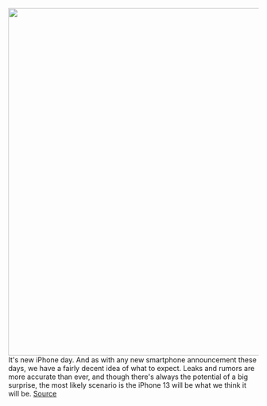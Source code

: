 <img src='https://cdn.vox-cdn.com/thumbor/CAOinrYk7vKSu63D1OCU2ZeN_vM=/0x0:2040x1360/1200x800/filters:focal(857x517:1183x843)/cdn.vox-cdn.com/uploads/chorus_image/image/69855607/vpavic_4243_20201017_0077.0.0.jpg' width='700px' /><br/>
It's new iPhone day. And as with any new smartphone announcement these days, we have a fairly decent idea of what to expect. Leaks and rumors are more accurate than ever, and though there's always the potential of a big surprise, the most likely scenario is the iPhone 13 will be what we think it will be.
<a href='https://www.theverge.com/2021/9/14/22672551/iphone-13-display-lock-screen-always-on-variable-refresh-android'> Source <a/>